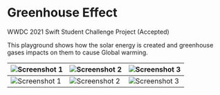 # Greenhouse Effect
WWDC 2021 Swift Student Challenge Project (Accepted)

This playground shows how the solar energy is created and greenhouse gases impacts on them to cause Global warming.


| ![Screenshot 1](https://user-images.githubusercontent.com/63571876/198418164-c745a9a6-a6f6-4f0f-bf97-3360c59f6ca2.png) | ![Screenshot 2](https://user-images.githubusercontent.com/63571876/198418249-29afd058-4e7b-49e2-8da0-a69161f98013.png) | ![Screenshot 3](https://user-images.githubusercontent.com/63571876/198418266-89de0f2b-bd7c-42f8-8acc-8cd0587d0f7c.png) |
--- | --- | ---
| ![Screenshot 1](https://user-images.githubusercontent.com/63571876/198418282-f7116af4-f273-4945-9926-564e27ad0780.png) | ![Screenshot 2](https://user-images.githubusercontent.com/63571876/198418306-78808d73-228a-41b3-81d2-3fe0f81c869d.png) | ![Screenshot 3](https://user-images.githubusercontent.com/63571876/198418318-38a2c756-be3f-4870-8a3e-770fa8c3fc3e.png) |
